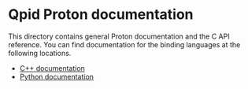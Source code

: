 # Qpid Proton documentation

This directory contains general Proton documentation and the C API
reference.  You can find documentation for the binding languages at
the following locations.

 - [C++ documentation](bindings/cpp/docs)
 - [Python documentation](bindings/python/docs)
